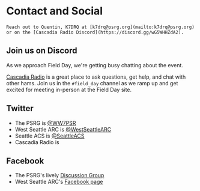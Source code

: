 # Contact and Social

```{admonition} Questions?
Reach out to Quentin, K7DRQ at [k7drq@psrg.org](mailto:k7drq@psrg.org) or on the [Cascadia Radio Discord](https://discord.gg/wG5WHHZdA2).
```

## Join us on Discord

As we approach Field Day, we're getting busy chatting about the event.

[Cascadia Radio](https://discord.gg/wG5WHHZdA2) is a great place to ask questions, get help, and chat with other hams. Join us in the `#field_day` channel as we ramp up and get excited for meeting in-person at the Field Day site.

## Twitter

- The PSRG is [@WW7PSR](https://twitter.com/ww7psr)
- West Seattle ARC is [@WestSeattleARC](https://twitter.com/westseattlearc)
- Seattle ACS is [@SeattleACS](https://twitter.com/SeattleACS)
- Cascadia Radio is 

## Facebook

- The PSRG's lively [Discussion Group](https://www.facebook.com/groups/ww7psr/)
- West Seattle ARC's [Facebook page](https://www.facebook.com/westseattlearc/)
